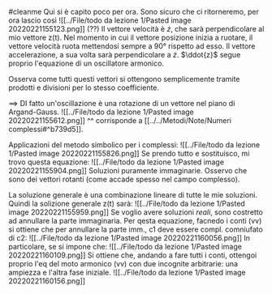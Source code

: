 #cleanme
Qui si è capito poco per ora. Sono sicuro che ci ritorneremo, per ora lascio così
![[../File/todo da lezione 1/Pasted image 20220221155123.png]]
(??)
Il vettore velocità è $\dot{z}$, che sarà perpendicolare al mio vettore z(t).
Nel momento in cui il vettore posizione inizia a ruotare, il vettore velocità ruota mettendosi sempre a 90° rispetto ad esso. Il vettore accelerazione, a sua volta sarà perpendicolare a $\dot{z}$.
$\ddot{z}$ segue proprio l'equazione di un oscillatore armonico.

Osserva come tutti questi vettori si ottengono semplicemente tramite prodotti e divisioni per lo stesso coefficiente. 

==> DI fatto un'oscillazione è una rotazione di un vettore nel piano di Argand-Gauss.
![[../File/todo da lezione 1/Pasted image 20220221155612.png]]
^^  corrisponde a [[../../Metodi/Note/Numeri complessi#^b739d5]].

Applicazioni del metodo simbolico per i complessi:
![[../File/todo da lezione 1/Pasted image 20220221155826.png]]
Se prendo tutto e sostituisco, mi trovo questa equazione:
![[../File/todo da lezione 1/Pasted image 20220221155904.png]]
Soluzioni puramente immaginarie. Osservo che sono dei vettori rotanti (come accade spesso nel campo complesso).

La soluzione generale è una combinazione lineare di tutte le mie soluzioni. Quindi la solizione generale z(t) sarà:
![[../File/todo da lezione 1/Pasted image 20220221155959.png]]
Se voglio avere soluzioni _reali_, sono costretto ad annullare la parte immaginaria. Per qesta equazione, facnedo i conti (vv) si ottiene che per annullare la parte imm., c1 deve essere compl. comniufato di c2:
![[../File/todo da lezione 1/Pasted image 20220221160056.png]]
In particolare, se si impone che:
![[../File/todo da lezione 1/Pasted image 20220221160109.png]]
Si ottiene che, andando a fare tutti i conti, ottengoi proprio l'eq del moto armonico (vv) con due incognite arbitrarie: una ampiezza e l'altra fase iniziale.
![[../File/todo da lezione 1/Pasted image 20220221160156.png]]
